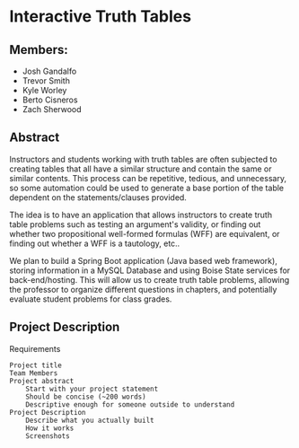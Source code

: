 # Interactive Truth Tables


## Members:
 - Josh Gandalfo
 - Trevor Smith
 - Kyle Worley
 - Berto Cisneros
 - Zach Sherwood

## Abstract

Instructors and students working with truth tables are often subjected to creating tables that all have a similar
structure and contain the same or similar contents. This process can be repetitive, tedious, and unnecessary, so
some automation could be used to generate a base portion of the table dependent on the statements/clauses
provided.

The idea is to have an application that allows instructors to create truth table problems such as testing an
argument's validity, or finding out whether two propositional well-formed formulas (WFF) are equivalent, or
finding out whether a WFF is a tautology, etc..

We plan to build a Spring Boot application (Java based web framework), storing information in a MySQL
Database and using Boise State services for back-end/hosting. This will allow us to create truth table problems,
allowing the professor to organize different questions in chapters, and potentially evaluate student problems for
class grades.

## Project Description





Requirements

    Project title
    Team Members
    Project abstract
        Start with your project statement
        Should be concise (~200 words)
        Descriptive enough for someone outside to understand
    Project Description
        Describe what you actually built
        How it works
        Screenshots
